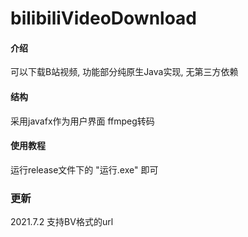 # bilibiliVideoDownload

#### 介绍
可以下载B站视频, 功能部分纯原生Java实现, 无第三方依赖

#### 结构
采用javafx作为用户界面
ffmpeg转码

#### 使用教程

运行release文件下的 "运行.exe" 即可

### 更新

2021.7.2 支持BV格式的url
